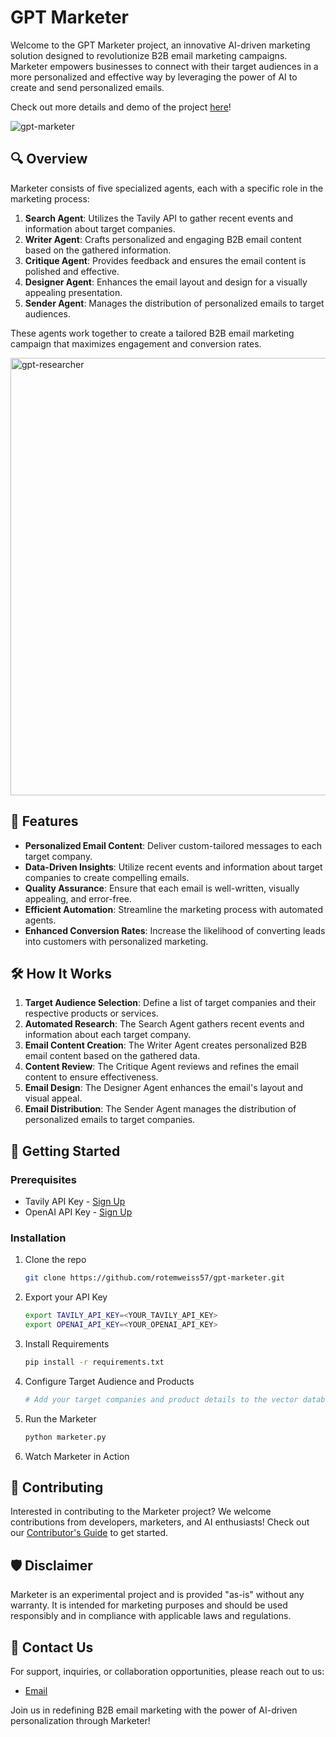 # GPT Marketer

Welcome to the GPT Marketer project, an innovative AI-driven marketing solution designed to revolutionize B2B email marketing campaigns. Marketer empowers businesses to connect with their target audiences in a more personalized and effective way by leveraging the power of AI to create and send personalized emails.

Check out more details and demo of the project [here](https://docs.google.com/presentation/d/19KQm87mJ12i4tzkgr38YtPkXemME7XA0/edit#slide=id.p5)!

![gpt-marketer](https://github.com/rotemweiss57/gpt-marketer/assets/91344214/45902176-13fb-4aa9-9ebf-9320b6294383)


## 🔍 Overview

Marketer consists of five specialized agents, each with a specific role in the marketing process:

1. **Search Agent**: Utilizes the Tavily API to gather recent events and information about target companies.
2. **Writer Agent**: Crafts personalized and engaging B2B email content based on the gathered information.
3. **Critique Agent**: Provides feedback and ensures the email content is polished and effective.
4. **Designer Agent**: Enhances the email layout and design for a visually appealing presentation.
5. **Sender Agent**: Manages the distribution of personalized emails to target audiences.

These agents work together to create a tailored B2B email marketing campaign that maximizes engagement and conversion rates.

<img width="700" alt="gpt-researcher" src="https://github.com/rotemweiss57/gpt-marketer/assets/91344214/e4bbc3b3-815e-47b8-82f7-b41528b625c1">

## 🌟 Features

- **Personalized Email Content**: Deliver custom-tailored messages to each target company.
- **Data-Driven Insights**: Utilize recent events and information about target companies to create compelling emails.
- **Quality Assurance**: Ensure that each email is well-written, visually appealing, and error-free.
- **Efficient Automation**: Streamline the marketing process with automated agents.
- **Enhanced Conversion Rates**: Increase the likelihood of converting leads into customers with personalized marketing.

## 🛠️ How It Works

1. **Target Audience Selection**: Define a list of target companies and their respective products or services.
2. **Automated Research**: The Search Agent gathers recent events and information about each target company.
3. **Email Content Creation**: The Writer Agent creates personalized B2B email content based on the gathered data.
4. **Content Review**: The Critique Agent reviews and refines the email content to ensure effectiveness.
5. **Email Design**: The Designer Agent enhances the email's layout and visual appeal.
6. **Email Distribution**: The Sender Agent manages the distribution of personalized emails to target companies.

## 🚀 Getting Started

### Prerequisites

- Tavily API Key - [Sign Up](https://tavily.com/)
- OpenAI API Key - [Sign Up](https://platform.openai.com/)


### Installation

1. Clone the repo
   ```sh
   git clone https://github.com/rotemweiss57/gpt-marketer.git
   ```
2. Export your API Key
   ```sh
   export TAVILY_API_KEY=<YOUR_TAVILY_API_KEY>
   export OPENAI_API_KEY=<YOUR_OPENAI_API_KEY>
   ```
3. Install Requirements
   ```sh
   pip install -r requirements.txt
   ```
4. Configure Target Audience and Products
   ```sh
   # Add your target companies and product details to the vector database.
   ```
5. Run the Marketer
   ```sh
   python marketer.py
   ```
6. Watch Marketer in Action

## 🤝 Contributing

Interested in contributing to the Marketer project? We welcome contributions from developers, marketers, and AI enthusiasts! Check out our [Contributor's Guide](CONTRIBUTING.md) to get started.

## 🛡️ Disclaimer

Marketer is an experimental project and is provided "as-is" without any warranty. It is intended for marketing purposes and should be used responsibly and in compliance with applicable laws and regulations.

## 📩 Contact Us

For support, inquiries, or collaboration opportunities, please reach out to us:

- [Email](mailto:your-email@example.com)

Join us in redefining B2B email marketing with the power of AI-driven personalization through Marketer!
